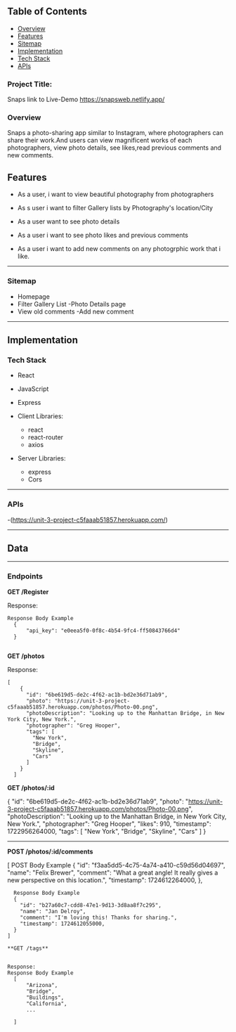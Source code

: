 ## Table of Contents
- [Overview](#overview)
- [Features](#features)
- [Sitemap](#sitemap)
- [Implementation](#implementation)
- [Tech Stack](#tech-stack)
- [APIs](#apis)




### Project Title:  
Snaps
link to Live-Demo https://snapsweb.netlify.app/


### Overview

Snaps a photo-sharing app similar to Instagram, where photographers can share their work.And users can view magnificent works of each photographers, view photo details, see likes,read previous comments and new comments.



## Features 

- As a user, i want to view beautiful photography from photographers
- As s user i want to filter Gallery lists by Photography's location/City

- As a user want to see photo details
- As a user i want to see photo likes and previous comments
- As a user i want to add new comments on any photogrphic work that i like.

---

### Sitemap
- Homepage
- Filter Gallery List
-Photo Details page
- View old comments
-Add new comment
----

## Implementation 

### Tech Stack

- React
- JavaScript
- Express


- Client Libraries:
    - react
    - react-router
    - axios
   

- Server Libraries:
    - express
    - Cors

---
### APIs

-(https://unit-3-project-c5faaab51857.herokuapp.com/)

---


## Data 

---

### Endpoints



**GET /Register**

Response:
````
Response Body Example
  {
      "api_key": "e0eea5f0-0f8c-4b54-9fc4-ff50843766d4"
  }
  

````
**GET /photos**

Response:
````
[
    {
      "id": "6be619d5-de2c-4f62-ac1b-bd2e36d71ab9",
      "photo": "https://unit-3-project-c5faaab51857.herokuapp.com/photos/Photo-00.png",
      "photoDescription": "Looking up to the Manhattan Bridge, in New York City, New York.",
      "photographer": "Greg Hooper",
      "tags": [
        "New York", 
        "Bridge", 
        "Skyline", 
        "Cars"
      ]
    }
  ]

````


**GET /photos/:id**

  {
    "id": "6be619d5-de2c-4f62-ac1b-bd2e36d71ab9",
    "photo": "https://unit-3-project-c5faaab51857.herokuapp.com/photos/Photo-00.png",
    "photoDescription": "Looking up to the Manhattan Bridge, in New York City, New York.",
    "photographer": "Greg Hooper",
    "likes": 910,
    "timestamp": 1722956264000,
    "tags": [
      "New York", 
      "Bridge", 
      "Skyline", 
      "Cars"
    ]
  }

---

**POST /photos/:id/comments**

[
POST Body Example
      {
        "id": "f3aa5dd5-4c75-4a74-a410-c59d56d04697",
        "name": "Felix Brewer",
        "comment": "What a great angle! It really gives a new perspective on this location.",
        "timestamp": 1724612264000,
      },

      
      Response Body Example
      {
        "id": "b27a60c7-cdd8-47e1-9d13-3d8aa8f7c295",
        "name": "Jan Delroy",
        "comment": "I'm loving this! Thanks for sharing.",
        "timestamp": 1724612055000,
      }
    ]
  

````
**GET /tags**


Response:
Response Body Example
  [
      "Arizona", 
      "Bridge", 
      "Buildings", 
      "California",
      ...
          
  ]
  

````


